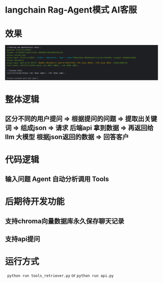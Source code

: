 # langchain Rag-Agent模式 AI客服
# 效果
![img.png](doc/img.png)
# 整体逻辑
## 区分不同的用户提问 => 根据提问的问题 => 提取出关键词  => 组成json => 请求 后端api 拿到数据 => 再返回给llm 大模型 根据json返回的数据 => 回答客户

# 代码逻辑
## 输入问题  Agent 自动分析调用 Tools


# 后期待开发功能
##  支持chroma向量数据库永久保存聊天记录
## 支持api提问


# 运行方式
``` python run tools_retriever.py```
or
```python run api.py```
